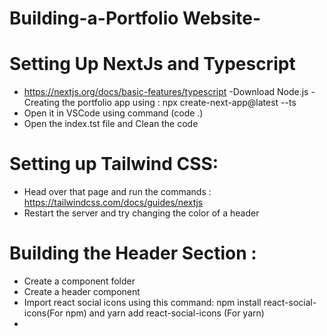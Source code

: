 # Building-a-Portfolio Website-

# Setting Up NextJs and Typescript
 - https://nextjs.org/docs/basic-features/typescript
 -Download Node.js 
 -Creating the portfolio app using : npx create-next-app@latest --ts
 - Open it in VSCode using command (code .)
 - Open the index.tst file and Clean the code 
# Setting up Tailwind CSS:
- Head over that page and run the commands : https://tailwindcss.com/docs/guides/nextjs
- Restart the server and try changing the color of a header 
# Building the Header Section :
- Create a component folder 
- Create a header component
- Import react social icons using this command: npm install react-social-icons(For npm) and yarn add react-social-icons (For yarn)
- 






